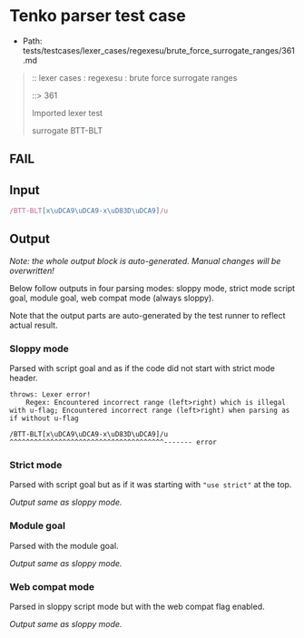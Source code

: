 # Tenko parser test case

- Path: tests/testcases/lexer_cases/regexesu/brute_force_surrogate_ranges/361.md

> :: lexer cases : regexesu : brute force surrogate ranges
>
> ::> 361
>
> Imported lexer test
>
> surrogate BTT-BLT

## FAIL

## Input

`````js
/BTT-BLT[x\uDCA9\uDCA9-x\uD83D\uDCA9]/u
`````

## Output

_Note: the whole output block is auto-generated. Manual changes will be overwritten!_

Below follow outputs in four parsing modes: sloppy mode, strict mode script goal, module goal, web compat mode (always sloppy).

Note that the output parts are auto-generated by the test runner to reflect actual result.

### Sloppy mode

Parsed with script goal and as if the code did not start with strict mode header.

`````
throws: Lexer error!
    Regex: Encountered incorrect range (left>right) which is illegal with u-flag; Encountered incorrect range (left>right) when parsing as if without u-flag

/BTT-BLT[x\uDCA9\uDCA9-x\uD83D\uDCA9]/u
^^^^^^^^^^^^^^^^^^^^^^^^^^^^^^^^^^^^^^------- error
`````

### Strict mode

Parsed with script goal but as if it was starting with `"use strict"` at the top.

_Output same as sloppy mode._

### Module goal

Parsed with the module goal.

_Output same as sloppy mode._

### Web compat mode

Parsed in sloppy script mode but with the web compat flag enabled.

_Output same as sloppy mode._
